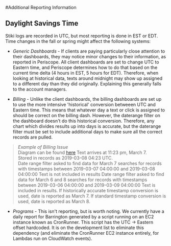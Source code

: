 #Additional Reporting Information

## Daylight Savings Time
Stiki logs are recorded in UTC, but most reporting is done in EST or EDT. Time changes in the fall or spring might affect the following systems:

- *Generic Dashboards* - If clients are paying particularly close attention to their dashboards, they may notice minor changes to their information, as reported in Periscope. All client dashboards are set to change UTC to Eastern time, and Periscope determines how to do that based on the current time delta (4 hours in EST, 5 hours for EDT). Therefore, when looking at historical data, texts around midnight may show up assigned to a different day than they did originally. Explaining this generally falls to the account managers.

- *Billing* - Unlike the client dashboards, the billing dashboards are set up to use the more intensive 'historical' conversion betweeen UTC and Eastern time. This means that whatever day a text or click is assigned to should be correct on the billing dash. However, the daterange filter on the dashboard doesn't do this historical conversion. Therefore, any chart which divides results up into days is accurate, but the daterange filter must be set to include additional days to make sure all the correct records are pulled.

>*Example of Billing Issue* \
>Diagram can be found [here](https://mermaidjs.github.io/mermaid-live-editor/#/view/eyJjb2RlIjoiZ3JhcGggTFJcbkFbVGV4dCBhcnJpdmVzPGJyLz4xMToyMyBwbSBFRFQsIE1hcmNoIDc8YnIvPjIwMTktMDMtMDggMDQ6MjMgVVRDPGJyLz5dICBcbkJbMTE6MjMgcG08YnIvPk1hcmNoIDddXG5DWzEyOjIzIGFtPGJyLz5NYXJjaCA4XVxuRFsxMToyMyBwbTxici8-TWFyY2ggN11cbkVbUGVyaXNjb3BlIGRhdGVyYW5nZSBmaWx0ZXI8YnIvPjMvNy0zLzddXG5GW3RpbWVzdGFtcCBiZXR3ZWVuPGJyLz4gMjAxOS0wMy0wNyAwNTowMDowMCBhbmQ8YnIvPiAyMDE5LTAzLTA3IDE5OjAwOjAwXVxuR1t0aW1lc3RhbXAgYmV0d2VlbiA8YnIvPjIwMTktMDMtMDcgMDQ6MDA6MDAgYW5kIDxici8-MjAxOS0wMy0wOCAwNDowMDowMF1cbkh7VGV4dCBpcyBhc3NpZ25lZCB0byBjb3JyZWN0IGRheSw8YnIvPmJ1dCBmaWx0ZXIgYXBwbGljYXRpb24gcHJldmVudHM8YnIvPiBpdCBmcm9tIGJlaW5nIGluY2x1ZGVkfVxuQS0tPnx2aWV3ZWQgYmVmb3JlIHRpbWUgY2hhbmdlfCBCXG5BIC0tPnx2aWV3ZWQgYWZ0ZXIgdGltZSBjaGFuZ2V8IENcbkEgLS0-fHZpZXdlZCBpbiBiaWxsaW5nfCBEXG5FIC0tPnxhcHBsaWVkIGJlZm9yZSB0aW1lIGNoYW5nZXxGXG5FIC0tPnxhcHBsaWVkIGFmdGVyIHRpbWUgY2hhbmdlfEdcbkQtLT5IXG5HLS0-SFxuc3R5bGUgSCBmaWxsOndoaXRlLHN0cm9rZTpyZWQsc3Ryb2tlLXdpZHRoOjNweFxuY2xhc3NEZWYgdGV4dCBmaWxsOnBlYWNocHVmZixzdHJva2U6b3JhbmdlXG5jbGFzcyBBIHRleHRcbmNsYXNzIEIgdGV4dFxuY2xhc3MgQyB0ZXh0XG5jbGFzcyBEIHRleHQiLCJtZXJtYWlkIjp7InRoZW1lIjoiZGVmYXVsdCJ9fQ)
>Text arrives at 11:23 pm, March 7. \
>Stored in records as 2019-03-08 04:23 UTC. \
>Date range filter asked to find data for March 7 searches for
records with timestamps between 2019-03-07 04:00:00 and 2019-03-08 04:00:00
>Text is not included in results
>Date range filter asked to find data for March 6 and 8 searches for records with timestamps between 2019-03-06 04:00:00 and 2019-03-09 04:00:00
>Text is included in results. If historically accurate timestamp conversion is used, date is reported as March 7. If standard timestamp conversion is used, date is reported as March 8.

- *Programs* - This isn't reporting, but is worth noting. We currently have a daily report for Barrington generated by a script running on an EC2 instance known as CronRunner. This script has the UTC -> Eastern offset hardcoded. It is on the development list to eliminate this dependency (and eliminate the CronRunner EC2 instance entirely, for Lambdas run on CloudWatch events).